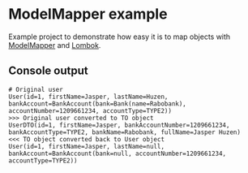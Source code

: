 # ModelMapper example

Example project to demonstrate how easy it is to map objects with [ModelMapper](http://modelmapper.org) and [Lombok](https://projectlombok.org).

## Console output 
```
# Original user
User(id=1, firstName=Jasper, lastName=Huzen, bankAccount=BankAccount(bank=Bank(name=Rabobank), accountNumber=1209661234, accountType=TYPE2))
>>> Original user converted to TO object
UserDTO(id=1, firstName=Jasper, bankAccountNumber=1209661234, bankAccountType=TYPE2, bankName=Rabobank, fullName=Jasper Huzen)
<<< TO object converted back to User object
User(id=1, firstName=Jasper, lastName=null, bankAccount=BankAccount(bank=null, accountNumber=1209661234, accountType=TYPE2))
```
